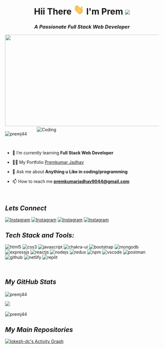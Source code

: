 
<!----- Heading Section -------->

<h1 align="center">
    Hii There
    <img src="https://raw.githubusercontent.com/ABSphreak/ABSphreak/master/gifs/Hi.gif" width="35">
    I'm Prem
    <img src="https://camo.githubusercontent.com/d3359cb00ab0b5ed8f2e1fe3fceb4fbaf3b614340f8c0db99c17b9f50b351770/68747470733a2f2f656d6f6a69732e736c61636b6d6f6a69732e636f6d2f656d6f6a69732f696d616765732f313533313834393433302f343234362f626c6f622d73756e676c61737365732e6769663f31353331383439343330" width="35">
</h1>

<h3 align="center"><i>A Passionate Full Stack Web Developer</i></h3>

<img src="https://img.freepik.com/free-vector/hand-drawn-web-developers_23-2148819604.jpg?size=626&ext=jpg&ga=GA1.2.1542769401.1658920397" width="850" height="300">

<img align="right" alt="Coding" width="400" src="https://raw.githubusercontent.com/abhisheknaiidu/abhisheknaiidu/master/code.gif" />

<p align="left"> <img src="https://komarev.com/ghpvc/?username=premj44&label=Profile%20views&color=0e75b6&style=flat" alt="premj44"  width="150" /> </p>

<p align="left"> <a href="https://twitter.com/" target="blank"><img src="https://img.shields.io/twitter/follow/?logo=twitter&style=for-the-badge" alt="" /></a> </p>

- 🌱 I’m currently learning **Full Stack Web Developer**

- 👨‍💻 My Portfolio [Premkumar Jadhav](https://premj44.github.io/)

- 💬 Ask me about **Anything u Like in coding/programming**

- 📫 How to reach me **premkumarjadhav9044@gmail.com**

<br/>

<!-------Connect Section------------->

<h2 align="left"><i>Lets Connect</i></h2>

[![Instagram](https://img.shields.io/badge/Gmail-D14836?style=for-the-badge&logo=gmail&logoColor=white)](https://mail.google.com/mail/u/0/#inbox)
[![Instagram](https://img.shields.io/badge/LinkedIn-0077B5?style=for-the-badge&logo=linkedin&logoColor=white)](https://www.linkedin.com/in/premkumar-jadhav-163320230/)
[![Instagram](https://img.shields.io/badge/Instagram-E4405F?style=for-the-badge&logo=instagram&logoColor=white)](https://www.instagram.com/__premjadhav__44/)
[![Instagram](https://img.shields.io/badge/Portfolio-18A303?style=for-the-badge&logo=ionic&logoColor=white)](https://premj44.github.io/)
<br/>
<!-------Connect Section End------------->



<!-------Teach Stack Section------------->

<h2 align="left"><i>Tech Stack and Tools:</i></h2>

<p>
    <img src="https://img.shields.io/badge/HTML5-E34F26?style=for-the-badge&logo=html5&logoColor=white" alt="html5" />
    <img src="https://img.shields.io/badge/CSS3-1572B6?style=for-the-badge&logo=css3&logoColor=white" alt="css3" />
    <img src="https://img.shields.io/badge/JavaScript-323330?style=for-the-badge&logo=javascript&logoColor=F7DF1E" alt="javascript" />
    <img src="https://img.shields.io/badge/Chakra%20UI-3bc7bd?style=for-the-badge&logo=chakraui&logoColor=white" alt="chakra-ui" />
    <img src="https://img.shields.io/badge/Bootstrap-563D7C?style=for-the-badge&logo=bootstrap&logoColor=white" alt="bootstrap" />
    <img src="https://img.shields.io/badge/MongoDB-4EA94B?style=for-the-badge&logo=mongodb&logoColor=white" alt="mongodb" />
    <img src="https://img.shields.io/badge/Express.js-000000?style=for-the-badge&logo=express&logoColor=white" alt="expressjs" />
    <img src="https://img.shields.io/badge/React-20232A?style=for-the-badge&logo=react&logoColor=61DAFB" alt="reactjs" />
    <img src="https://img.shields.io/badge/Node.js-339933?style=for-the-badge&logo=nodedotjs&logoColor=white" alt="nodejs" />
    <img src="https://img.shields.io/badge/Redux-593D88?style=for-the-badge&logo=redux&logoColor=white" alt="redux" />
    <img src="https://img.shields.io/badge/npm-CB3837?style=for-the-badge&logo=npm&logoColor=white" alt="npm" />
    <img src="https://img.shields.io/badge/VSCode-0078D4?style=for-the-badge&logo=visual%20studio%20code&logoColor=white" alt="vscode" />
    <img src="https://img.shields.io/badge/Postman-FF6C37?style=for-the-badge&logo=Postman&logoColor=white" alt="postman" />
    <img src="https://img.shields.io/badge/GitHub-100000?style=for-the-badge&logo=github&logoColor=white" alt="github" />
    <img src="https://img.shields.io/badge/Netlify-00C7B7?style=for-the-badge&logo=netlify&logoColor=white" alt="netlify" />
    <img src="https://img.shields.io/badge/replit-667881?style=for-the-badge&logo=replit&logoColor=white" alt="replit" /> 
</p>
<br>
<!-------Teach Stack Section End------------->


<!---- Stats Section -------->

<h2><i>My GitHub Stats</i></h2>

   <img align="center" src="https://github-readme-stats.vercel.app/api/top-langs/?username=premj44&layout=compact&hide=Shell&border_radius=0&theme=dark" alt="premj44" width="400" /><br/>           


![](https://github-readme-streak-stats.herokuapp.com/?user=premj44&theme=dark&hide_border=false)<br/>

  <img align="center" src="https://github-readme-stats.vercel.app/api?username=premj44&show_icons=true&include_all_commits=true&count_private=true&hide=issues,contribs&border_radius=0&locale=en&theme=dark" alt="premj44" height="200" />

<br />
<!---- Stats Section End -------->




<!-------Main Repository Section------------->

<h2><i>My Main Repositories</i></h2>
<p >
  
    
</p>


<!-------Main Repository Section End------------->



<a href="https://github.com/premj44/github-readme-activity-graph">
  <img alt="lokesh-dc's Activity Graph" src="https://activity-graph.herokuapp.com/graph?username=premj44&bg_color=0D1117&color=5BCDEC&line=5BCDEC&point=FFFFFF&hide_border=true" />
</a>

